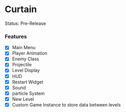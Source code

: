 # Curtain

Status: Pre-Release

### Features
- [x] Main Menu
- [x] Player Animation
- [x] Enemy Class
- [x] Projectile
- [x] Level Display
- [x] HUD
- [x] Restart Widget
- [x] Sound
- [x] particle System
- [x] New Level
- [x] Custom Game Instance to store data between levels
